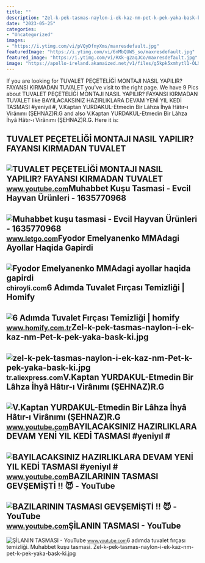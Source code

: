 ```yaml
---
title: ""
description: "Zel-k-pek-tasmas-naylon-i-ek-kaz-nm-pet-k-pek-yaka-bask-ki.jpg"
date: "2023-05-25"
categories:
- "Uncategorized"
images:
- "https://i.ytimg.com/vi/pVQyDfnyXms/maxresdefault.jpg"
featuredImage: "https://i.ytimg.com/vi/6nMbQUWS_so/maxresdefault.jpg"
featured_image: "https://i.ytimg.com/vi/RXk-g2aqJCo/maxresdefault.jpg"
image: "https://apollo-ireland.akamaized.net/v1/files/g5kpk5xmhytl1-OLXAUTOTR/image"
---
```


If you are looking for TUVALET PEÇETELİĞİ MONTAJI NASIL YAPILIR? FAYANSI KIRMADAN TUVALET you've visit to the right page. We have 9 Pics about TUVALET PEÇETELİĞİ MONTAJI NASIL YAPILIR? FAYANSI KIRMADAN TUVALET like BAYILACAKSINIZ HAZIRLIKLARA DEVAM YENİ YIL KEDİ TASMASI #yeniyıl #, V.Kaptan YURDAKUL-Etmedin Bir Lâhza İhyâ Hâtır-ı Virânımı (ŞEHNAZ)R.G and also V.Kaptan YURDAKUL-Etmedin Bir Lâhza İhyâ Hâtır-ı Virânımı (ŞEHNAZ)R.G. Here it is:

TUVALET PEÇETELİĞİ MONTAJI NASIL YAPILIR? FAYANSI KIRMADAN TUVALET
------------------------------------------------------------------

 ![TUVALET PEÇETELİĞİ MONTAJI NASIL YAPILIR? FAYANSI KIRMADAN TUVALET](https://i.ytimg.com/vi/6nMbQUWS_so/maxresdefault.jpg) <small>www.youtube.com</small>Muhabbet Kuşu Tasmasi - Evcil Hayvan Ürünleri - 1635770968
----------------------------------------------------------

 ![Muhabbet kuşu tasmasi - Evcil Hayvan Ürünleri - 1635770968](https://apollo-ireland.akamaized.net/v1/files/g5kpk5xmhytl1-OLXAUTOTR/image) <small>www.letgo.com</small>Fyodor Emelyanenko MMAdagi Ayollar Haqida Gapirdi
-------------------------------------------------

 ![Fyodor Emelyanenko MMAdagi ayollar haqida gapirdi](https://olamsport.com/upload/storage/221976_680.jpg) <small>chiroyli.com</small>6 Adımda Tuvalet Fırçası Temizliği | Homify
-------------------------------------------

 ![6 Adımda Tuvalet Fırçası Temizliği | homify](http://images.homify.com/image/upload/v1647244118/p/diy/photos/kuh2c9wf8t6shyzsnide.jpg) <small>www.homify.com.tr</small>Zel-k-pek-tasmas-naylon-i-ek-kaz-nm-Pet-k-pek-yaka-bask-ki.jpg
--------------------------------------------------------------

 ![zel-k-pek-tasmas-naylon-i-ek-kaz-nm-Pet-k-pek-yaka-bask-ki.jpg](https://ae01.alicdn.com/kf/HTB1pryxba61gK0jSZFlq6xDKFXas/zel-k-pek-tasmas-naylon-i-ek-kaz-nm-Pet-k-pek-yaka-bask-ki.jpg) <small>tr.aliexpress.com</small>V.Kaptan YURDAKUL-Etmedin Bir Lâhza İhyâ Hâtır-ı Virânımı (ŞEHNAZ)R.G
---------------------------------------------------------------------

 ![V.Kaptan YURDAKUL-Etmedin Bir Lâhza İhyâ Hâtır-ı Virânımı (ŞEHNAZ)R.G](https://i.ytimg.com/vi/pVQyDfnyXms/maxresdefault.jpg) <small>www.youtube.com</small>BAYILACAKSINIZ HAZIRLIKLARA DEVAM YENİ YIL KEDİ TASMASI #yeniyıl #
------------------------------------------------------------------

 ![BAYILACAKSINIZ HAZIRLIKLARA DEVAM YENİ YIL KEDİ TASMASI #yeniyıl #](https://i.ytimg.com/vi/2G2lJz-TMls/maxresdefault.jpg) <small>www.youtube.com</small>BAZILARININ TASMASI GEVŞEMİŞTİ !! 😈 - YouTube
---------------------------------------------

 ![BAZILARININ TASMASI GEVŞEMİŞTİ !! 😈 - YouTube](https://i.ytimg.com/vi/170E9dT80Q8/maxresdefault.jpg?sqp=-oaymwEmCIAKENAF8quKqQMa8AEB-AH-CYAC0AWKAgwIABABGGUgWihMMA8=&rs=AOn4CLCevAi_JCnZ2-a643PgDUpRKNs-5g) <small>www.youtube.com</small>ŞİLANIN TASMASI - YouTube
-------------------------

 ![ŞİLANIN TASMASI - YouTube](https://i.ytimg.com/vi/RXk-g2aqJCo/maxresdefault.jpg) <small>www.youtube.com</small>6 adımda tuvalet fırçası temizliği. Muhabbet kuşu tasmasi. Zel-k-pek-tasmas-naylon-i-ek-kaz-nm-pet-k-pek-yaka-bask-ki.jpg

